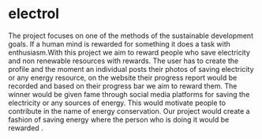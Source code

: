 # electrol
The project focuses on one of the methods of  the sustainable development goals.
If a human mind is rewarded for something it does a task with enthusiasm.With this project we aim to reward people who save electricity and non renewable resources with rewards.
The user has to create the profile and the moment an individual posts their photos of saving electricity or any energy resource, on the website their progress report would be recorded and based on their progress bar we aim to reward them.
The winner would be given fame through social media platforms for saving the electricity or any sources of energy.
This would motivate people to contribute in the name of energy conservation.
Our project would  create a fashion of saving energy where the person who is doing it would be rewarded .
